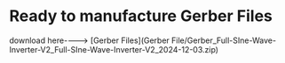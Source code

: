 # Ready to manufacture Gerber Files 
download here----> [Gerber Files](Gerber File/Gerber_Full-SIne-Wave-Inverter-V2_Full-SIne-Wave-Inverter-V2_2024-12-03.zip)
